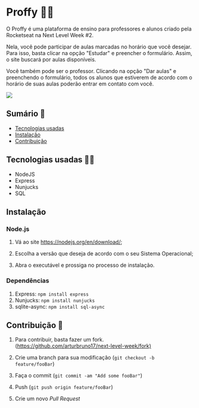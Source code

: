 # Proffy 👨‍🏫

O Proffy é uma plataforma de ensino para professores e alunos criado pela Rocketseat na Next Level Week #2. 

Nela, você pode participar de aulas marcadas no horário que você desejar. Para isso, basta clicar na opção "Estudar" e preencher o formulário. Assim, o site buscará por aulas disponíveis.

Você também pode ser o professor. Clicando na opção "Dar aulas" e preenchendo o formulário, todos os alunos que estiverem de acordo com o horário de suas aulas poderão entrar em contato com você. 

<img src="https://user-images.githubusercontent.com/59144771/91718718-54ccf380-eb6a-11ea-8210-b2f9a285d264.PNG">

## Sumário 📑

- [Tecnologias usadas](https://github.com/arturbruno17/proffy-nlw2#tecnologias-usadas-)
- [Instalação](https://github.com/arturbruno17/proffy-nlw2#instala%C3%A7%C3%A3o)
- [Contribuição](https://github.com/arturbruno17/proffy-nlw2#contribui%C3%A7%C3%A3o-)

## Tecnologias usadas 👨‍💻

- NodeJS
- Express
- Nunjucks
- SQL

## Instalação

### Node.js

1. Vá ao site <https://nodejs.org/en/download/>;

2. Escolha a versão que deseja de acordo com o seu Sistema Operacional;

3. Abra o executável e prossiga no processo de instalação.

### Dependências

1. Express: `npm install express`
3. Nunjucks: `npm install nunjucks`
4. sqlite-async: `npm install sql-async`

## Contribuição 💪

1. Para contribuir, basta fazer um fork. 
(<https://github.com/arturbruno17/next-level-week/fork)>

2. Crie uma branch para sua modificação
(`git checkout -b feature/fooBar`)

3. Faça o commit
(`git commit -am "Add some fooBar"`)

4. Push
(`git push origin feature/fooBar`)

5. Crie um novo *Pull Request*
